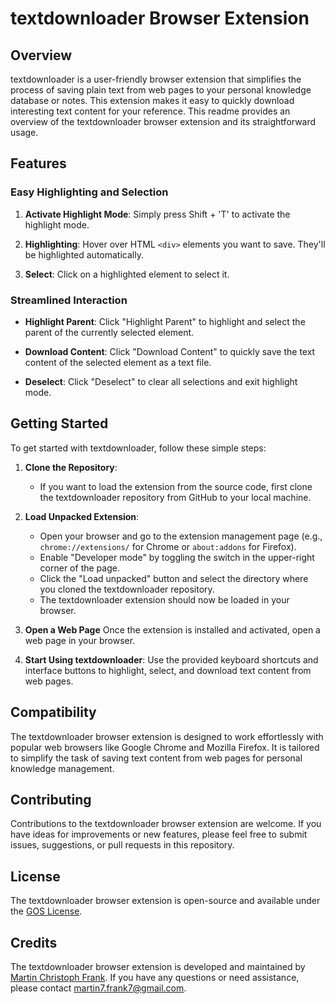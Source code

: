 
# textdownloader Browser Extension

## Overview

textdownloader is a user-friendly browser extension that simplifies the process of saving plain text from web pages to your personal knowledge database or notes. This extension makes it easy to quickly download interesting text content for your reference. This readme provides an overview of the textdownloader browser extension and its straightforward usage.

## Features

### Easy Highlighting and Selection

1. **Activate Highlight Mode**: Simply press Shift + 'T' to activate the highlight mode.

2. **Highlighting**: Hover over HTML `<div>` elements you want to save. They'll be highlighted automatically.

3. **Select**: Click on a highlighted element to select it.

### Streamlined Interaction

- **Highlight Parent**: Click "Highlight Parent" to highlight and select the parent of the currently selected element.

- **Download Content**: Click "Download Content" to quickly save the text content of the selected element as a text file.

- **Deselect**: Click "Deselect" to clear all selections and exit highlight mode.

## Getting Started

To get started with textdownloader, follow these simple steps:

1. **Clone the Repository**:
   - If you want to load the extension from the source code, first clone the textdownloader repository from GitHub to your local machine.

2. **Load Unpacked Extension**:
   - Open your browser and go to the extension management page (e.g., `chrome://extensions/` for Chrome or `about:addons` for Firefox).
   - Enable "Developer mode" by toggling the switch in the upper-right corner of the page.
   - Click the "Load unpacked" button and select the directory where you cloned the textdownloader repository.
   - The textdownloader extension should now be loaded in your browser.

3. **Open a Web Page**
Once the extension is installed and activated, open a web page in your browser.

4. **Start Using textdownloader**:
Use the provided keyboard shortcuts and interface buttons to highlight, select, and download text content from web pages.

## Compatibility

The textdownloader browser extension is designed to work effortlessly with popular web browsers like Google Chrome and Mozilla Firefox. It is tailored to simplify the task of saving text content from web pages for personal knowledge management.

## Contributing

Contributions to the textdownloader browser extension are welcome. If you have ideas for improvements or new features, please feel free to submit issues, suggestions, or pull requests in this repository.

## License

The textdownloader browser extension is open-source and available under the [GOS License](LICENSE.md).

## Credits

The textdownloader browser extension is developed and maintained by [Martin Christoph Frank](https://github.com/m-c-frank). If you have any questions or need assistance, please contact [martin7.frank7@gmail.com](martin7.frank7@gmail.com).
